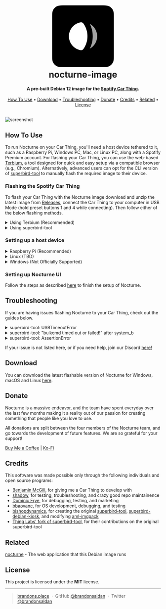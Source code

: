 
<h1 align="center">
  <br>
  <a href="http://www.amitmerchant.com/electron-markdownify"><img src="https://raw.githubusercontent.com/brandonsaldan/nocturne-image/refs/heads/main/pictures/nocturne-logo.png" alt="Markdownify" width="200"></a>
  <br>
  nocturne-image
  <br>
</h1>

<h4 align="center">A pre-built Debian 12 image for the <a href="https://carthing.spotify.com/" target="_blank">Spotify Car Thing</a>.</h4>

<p align="center">
  <a href="#how-to-use">How To Use</a> •
  <a href="#download">Download</a> •
  <a href="#troubleshooting">Troubleshooting</a> •
  <a href="#donate">Donate</a> •
  <a href="#credits">Credits</a> •
  <a href="#related">Related</a> •
  <a href="#license">License</a>
</p>

<br>
<img src="https://raw.githubusercontent.com/brandonsaldan/nocturne-image/refs/heads/main/pictures/nocturne-1.png" alt="screenshot">

## How To Use

To run Nocturne on your Car Thing, you'll need a host device tethered to it, such as a Raspberry Pi, Windows PC, Mac, or Linux PC, along with a Spotify Premium account. For flashing your Car Thing, you can use the web-based [Terbium](https://terbium.app/), a tool designed for quick and easy setup via a compatible browser (e.g., Chromium). Alternatively, advanced users can opt for the CLI version of [superbird-tool](https://github.com/thinglabsoss/superbird-tool) to manually flash the required image to their device. 

### Flashing the Spotify Car Thing

To flash your Car Thing with the Nocturne image download and unzip the latest image from [Releases](https://github.com/brandonsaldan/nocturne-image/releases), connect the Car Thing to your computer in USB Mode (hold preset buttons 1 and 4 while connecting). Then follow either of the below flashing methods.

<details>
<summary>Using Terbium (Recommended)</summary>

Open [Terbium](https://terbium.app/) in a web usb compatible browser (ex. Google Chrome, Chromium, etc)

Follow the prompts in Terbium as they follow and select the folder path `/path/to/nocturne-image/image` as the image folder.

</details>

<details>
<summary>Using superbird-tool</summary>

  If you haven't already, download [superbird-tool](https://github.com/thinglabsoss/superbird-tool) and run the setup process detailed [here](https://github.com/thinglabsoss/superbird-tool?tab=readme-ov-file#supported-platforms).

  ```bash
  # Go into the superbird-tool repository
  $ cd /path/to/superbird-tool-main

  # Find device
  $ python superbird_tool.py --find_device

  # Flash Nocturne image, without resetting the data partition 
  $ python superbird_tool.py --dont_reset --restore_device /path/to/nocturne-image/image 
  ```
</details>

### Setting up a host device

<details>
<summary>Raspberry Pi (Recommended)</summary>

NOTE: This setup requires the following extra hardware:
```
1x Pi Zero W 1/2
1x Micro USB to USB cable or adapter
1x SD Card >= 8GB
1x 5V 2A power supply
```

Download and open [Raspberry Pi Imager](https://www.raspberrypi.com/software/), select Raspberry Pi OS (Legacy, 64-bit) Lite, select "Edit Settings", check "Set hostname", check "Set username and password" (set a password), check "Configure wireless LAN", (enter your network's SSID and password), check "Set local settings". Open the Services tab, enable SSH, and use password authentication. Write the configured OS to your microSD card and insert it into your Raspberry Pi.

After the OS is successfully flashed to the SD card, copy the setup script to your Pi connect your car thing and run the commands as follows:

```bash
# SSH into Raspberry Pi
$ ssh pi@raspberrypi.local

# Download setup_host_rpi.sh to Raspberry Pi
$ wget https://raw.githubusercontent.com/usenocturne/nocturne-image/refs/heads/main/setup-scripts/setup_host_rpi.sh

# Make setup_host_rpi.sh executable
$ chmod +x /home/pi/setup_host_rpi.sh

# Execute setup_host_rpi.sh
$ sudo ./setup_host_rpi.sh

# Reboot Raspberry Pi
$ sudo reboot
```

Optionally for portable/car use, you can configure the Raspberry Pi to prioritize connecting to your phone's mobile hotspot as follows:

```bash
# SSH into Raspberry Pi
$ ssh pi@raspberrypi.local

# Download setup_hotspot.py to Raspberry Pi
$ wget https://raw.githubusercontent.com/usenocturne/nocturne-image/refs/heads/main/setup-scripts/setup_hotspot_rpi.py

# Execute setup_hotspot_rpi.py
$ sudo python3 ./setup_hotspot_rpi.py
```
</details>

<details>
<summary>Linux (TBD)</summary>

NOTE: A rewrite of the script is in progress to address edge cases and allow for greater device security. If you want to persue this route still you will need knowledge of your Linux OS and how to configure your local firewall for NAT and forwarding of network traffic. Unfortunately this varies greatly between OS (ex. Ubuntu uses UFW, Fedora uses firewalld, and Debian uses nftables).

</details>

<details>
<summary>Windows (Not Officially Supported)</summary>

NOTE: NO SUPPORT IS PROVIDED FOR THIS METHOD

NOTE: This setup method is not recommended as there are frequent issues with the AMD USB chipset with earlier Ryzen models and recognizing the Car Thing. Proceed with caution knowing that it may not work with your PC.

Enter the following commands in powershell as Administrator to allow internet access to your Car Thing:

```bash
#Identify correct network adapter is present:
$ctNic = (Get-NetAdapter -InterfaceDescription "*NDIS*")

#Set IP address of network interface:
$ctNic | Set-NetIPAddress -IPAddress 192.168.7.1 -PrefixLength 24

#Allow sharing of network connection to Car Thing
New-NetNat -Name "CarThing" -InternalIPInterfaceAddressPrefix 192.168.7.0/24

```

As an FYI, your mileage may vary greately here. You may need to configure the Windows Firewall to allow this traffic depending on your environment. 

</details>

### Setting up Nocturne UI

Follow the steps as described [here](https://github.com/usenocturne/nocturne-ui?tab=readme-ov-file#spotify-developer-setup) to finish the setup of Nocturne.

## Troubleshooting

If you are having issues flashing Nocturne to your Car Thing, check out the guides below. 


<details>
<summary>superbird-tool: USBTimeoutError</summary>

If you are running into this error while flashing your Car Thing, try using the option `--slow_burn` or `--slower_burn` in the command used to flash. 

This will look like the following:
```bash
$ python ./superbird_tool.py --dont_reset --slow_burn --restore_device /path/to/nocturne/image
``` 

If this still does not resolve the error, then you will have to edit line 164 (the one that says `MULTIPLIER = 8`) in `superbird_device.py` 

If your flashing is failing at `executing bulkcmd: "amlmmc part 1"`, then try running the following command manually. This may take a few tries to succeed.

```bash
$ python ./superbird_tool.py --bulkcmd "amlmmc part 1"
``` 

 `python` in the above commands depends on what OS you are running. 

For Windows, it will be `python`. 

For macOS, it will be `/opt/homebrew/bin/python3`. 

For Linux, it will be `python3`

</details>

<details>
<summary>superbird-tool: "bulkcmd timed out or failed!" after system_b </summary>

If you are running into this error while flashing your Car Thing, you must replace the `superbird_partitions.py` file in the `superbird-tool` folder with the one provided in this repo. 

This error occurs since some devices have a smaller data partition, causing the error when attempting to flash the data partition.
</details>

<details>
<summary>superbird-tool: AssertionError </summary>

If you are running into this error while flashing your Car Thing, you must install the `libusbk` driver in Zadig. You can do this with the steps found [here](https://github.com/thinglabsoss/superbird-tool?tab=readme-ov-file#windows), and replacing `libusb-win32` with `libusbk` instead.
</details>

If your issue is not listed here, or if you need help, join our Discord [here!](https://discord.gg/GTP9AawHPt)

## Download

You can download the latest flashable version of Nocturne for Windows, macOS and Linux [here](https://github.com/brandonsaldan/nocturne-image/releases/latest).

## Donate

Nocturne is a massive endeavor, and the team have spent everyday over the last few months making it a reality out of our passion for creating something that people like you love to use.

All donations are split between the four members of the Nocturne team, and go towards the development of future features. We are so grateful for your support!

[Buy Me a Coffee](https://buymeacoffee.com/brandonsaldan) |
[Ko-Fi](https://ko-fi.com/brandonsaldan)

## Credits

This software was made possible only through the following individuals and open source programs:

- [Benjamin McGill](https://www.linkedin.com/in/benjamin-mcgill/), for giving me a Car Thing to develop with
- [shadow](https://github.com/68p), for testing, troubleshooting, and crazy good repo maintainence
- [Dominic Frye](https://x.com/itsnebulalol), for debugging, testing, and marketing
- [bbaovanc](https://x.com/bbaovanc), for OS development, debugging, and testing
- [bishopdynamics](https://github.com/bishopdynamics), for creating the original [superbird-tool](https://github.com/bishopdynamics/superbird-tool), [superbird-debian-kiosk](https://github.com/bishopdynamics/superbird-debian-kiosk), and modifying [aml-imgpack](https://github.com/bishopdynamics/aml-imgpack)
- [Thing Labs' fork of superbird-tool](https://github.com/thinglabsoss/superbird-tool), for their contributions on the original superbird-tool

## Related

[nocturne](https://github.com/brandonsaldan/nocturne) - The web application that this Debian image runs

## License

This project is licensed under the **MIT** license.

---

> [brandons.place](https://brandons.place/) &nbsp;&middot;&nbsp;
> GitHub [@brandonsaldan](https://github.com/brandonsaldan) &nbsp;&middot;&nbsp;
> Twitter [@brandonsaldan](https://twitter.com/brandonsaldan)
